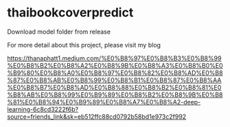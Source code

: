 # thaibookcoverpredict

Download model folder from release

For more detail about this project, please visit my blog 

https://thanaphatt1.medium.com/%E0%B8%97%E0%B8%B3%E0%B8%99%E0%B8%B2%E0%B8%A2%E0%B8%9B%E0%B8%A3%E0%B8%B0%E0%B9%80%E0%B8%A0%E0%B8%97%E0%B8%82%E0%B8%AD%E0%B8%87%E0%B8%AB%E0%B8%99%E0%B8%B1%E0%B8%87%E0%B8%AA%E0%B8%B7%E0%B8%AD%E0%B8%88%E0%B8%B2%E0%B8%81%E0%B8%AB%E0%B8%99%E0%B9%89%E0%B8%B2%E0%B8%9B%E0%B8%81%E0%B8%94%E0%B9%89%E0%B8%A7%E0%B8%A2-deep-learning-6c8cd3222f6b?source=friends_link&sk=eb512ffc88cd0792b58bd1e973c2f992
